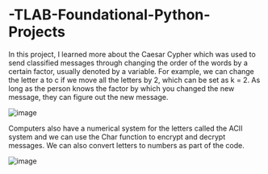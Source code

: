 # -TLAB-Foundational-Python-Projects

In this project, I learned more about the Caesar Cypher which was used to send classified messages through changing the order of the words by a certain factor, usually denoted by a variable. For example, we can change the letter a to c if we move all the letters by 2, which can be set as k = 2. As long as the person knows the factor by which you changed the new message, they can figure out the new message. 

![image](https://github.com/TasnimTara/-TLAB-Foundational-Python-Projects/assets/73401117/fafee738-fcc7-48ba-a06e-7c8e6d6f6941)

Computers also have a numerical system for the letters called the ACII system and we can use the Char function to encrypt and decrypt messages. We can also convert letters to numbers as part of the code.

![image](https://github.com/TasnimTara/-TLAB-Foundational-Python-Projects/assets/73401117/3c6303ee-a4dd-4174-b632-499ec22785df)
